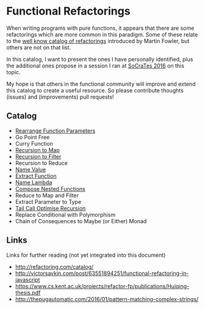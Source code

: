 # Functional Refactorings

When writing programs with pure functions, it appears that there are some
refactorings which are more common in this paradigm. Some of these relate to
the [well know catalog of refactorings](http://refactoring.com/catalog/)
introduced by Martin Fowler, but others are not on that list.

In this catalog, I want to present the ones I have personally identified,
plus the additional ones propose in a session I ran at [SoCraTes
2016](http://socratesuk.org/) on this topic.

My hope is that others in the functional community will improve and extend this
catalog to create a useful resource. So please contribute thoughts (issues)
and (improvements) pull requests!

## Catalog

* [Rearrange Function Parameters](catalog/rearrange-function-parameters.md)
* Go Point Free
* Curry Function
* [Recursion to Map](catalog/recursion-to-map.md)
* [Recursion to Filter](catalog/recursion-to-filter.md)
* Recursion to Reduce
* [Name Value](catalog/name-value.md)
* [Extract Function](catalog/extract-function.md)
* [Name Lambda](catalog/name-lambda.md)
* [Compose Nested Functions](catalog/compose-nested-functions.md)
* Reduce to Map and Filter
* Extract Parameter to Type
* [Tail Call Optimise Recursion](catalog/tail-call-optimise-recursion.md)
* Replace Conditional with Polymorphism
* Chain of Consequences to Maybe (or Either) Monad

## Links

Links for further reading (not yet integrated into this document)

* http://refactoring.com/catalog/
* http://victorsavkin.com/post/63551894251/functional-refactoring-in-javascript
* https://www.cs.kent.ac.uk/projects/refactor-fp/publications/Huiqing-thesis.pdf
* http://thepugautomatic.com/2016/01/pattern-matching-complex-strings/

